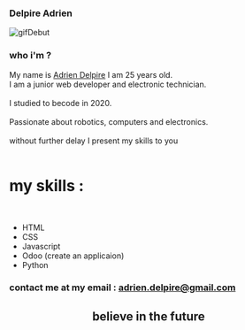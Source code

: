 ### Delpire Adrien

![gifDebut](https://i.pinimg.com/originals/a2/b4/ae/a2b4ae4ebabcd10ff10a1581366f6df2.gif)

### who i'm ?


My name is [Adrien Delpire](https://www.linkedin.com/in/adrien-delpire/) I am 25 years old.</br>
I am a junior web developer and electronic technician.</br></br>
I studied to becode in 2020.</br></br>
Passionate about robotics, computers and electronics.</br></br>
without further delay I present my skills to you</br>
</br>
<h1>my skills :</h1></br>

<ul>
    <li>HTML</li>
    <li>CSS</li>
    <li>Javascript</li>
    <li>Odoo (create an applicaion)</li>
    <li>Python</li>
</ul>

### contact me at my email : adrien.delpire@gmail.com


<h2 align="center">believe in the future</h2>


